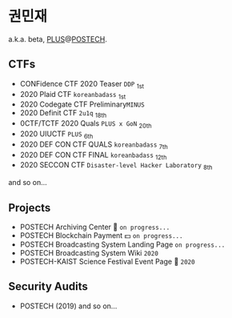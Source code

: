 권민재
===
a.k.a. beta, [PLUS](https://plus.or.kr)@[POSTECH](https://postech.ac.kr).

## CTFs
- CONFidence CTF 2020 Teaser `DDP` <sub>1st</sub>
- 2020 Plaid CTF `koreanbadass` <sub>1st</sub>
- 2020 Codegate CTF Preliminary`MINUS` <sub></sub>
- 2020 Definit CTF `2u1q` <sub>18th</sub>
- 0CTF/TCTF 2020 Quals `PLUS x GoN` <sub>20th</sub>
- 2020 UIUCTF `PLUS` <sub>6th</sub>
- 2020 DEF CON CTF QUALS `koreanbadass` <sub>7th</sub>
- 2020 DEF CON CTF FINAL `koreanbadass` <sub>12th</sub>
- 2020 SECCON CTF `Disaster-level Hacker Laboratory` <sub>8th</sub>

and so on...

## Projects
- POSTECH Archiving Center 💾 `on progress...`
- POSTECH Blockchain Payment 💵 `on progress...`
- POSTECH Broadcasting System Landing Page `on progress...`
- POSTECH Broadcasting System Wiki `2020`
- POSTECH-KAIST Science Festival Event Page 🎉 `2020`


## Security Audits
- POSTECH (2019)
and so on...
<!--
**beta-lux/beta-lux** is a ✨ _special_ ✨ repository because its `README.md` (this file) appears on your GitHub profile.

Here are some ideas to get you started:

- 🔭 I’m currently working on ...
- 🌱 I’m currently learning ...
- 👯 I’m looking to collaborate on ...
- 🤔 I’m looking for help with ...
- 💬 Ask me about ...
- 📫 How to reach me: ...
- 😄 Pronouns: ...
- ⚡ Fun fact: ...
-->
